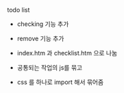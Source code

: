 todo list

* checking 기능 추가
* remove 기능 추가
* index.htm 과 checklist.htm 으로 나눔

* 공통되는 작업의 js를 묶고
* css 를 하나로 import 해서 묶어줌